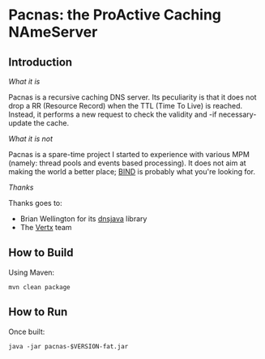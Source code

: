# Pacnas: the ProActive Caching NAmeServer

## Introduction 

*What it is*

Pacnas is a recursive caching DNS server. Its peculiarity is that it does not drop a RR (Resource Record) when the TTL (Time To Live) is reached. Instead, it performs a new request to check the validity and -if necessary- update the cache.  

*What it is not*

Pacnas is a spare-time project I started to experience with various MPM (namely: thread pools and events based processing). It does not aim at making the world a better place; [BIND](https://www.isc.org/downloads/bind/) is probably what you're looking for.

*Thanks*

Thanks goes to:
* Brian Wellington for its [dnsjava](http://www.xbill.org/dnsjava/) library
* The [Vertx](http://vertx.io/) team 

## How to Build

Using Maven:

```
mvn clean package
```

## How to Run 

Once built:

```
java -jar pacnas-$VERSION-fat.jar
```